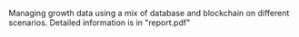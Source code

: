 Managing growth data using a mix of database and blockchain on different scenarios.
Detailed information is in "report.pdf"

